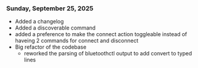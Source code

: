 ### Sunday, September 25, 2025

- Added a changelog
- Added a discoverable command
- added a preference to make the connect action toggleable instead of haveing 2 commands for connect and disconnect
- Big refactor of the codebase
    - reworked the parsing of bluetoothctl output to add convert to typed lines

